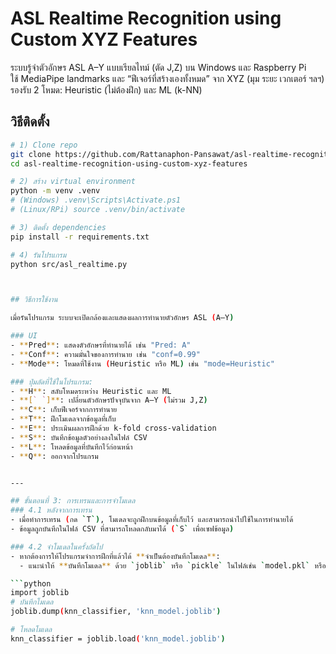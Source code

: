 # ASL Realtime Recognition using Custom XYZ Features

ระบบรู้จำตัวอักษร ASL A–Y แบบเรียลไทม์ (ตัด J,Z) บน Windows และ Raspberry Pi  
ใช้ MediaPipe landmarks และ “ฟีเจอร์ที่สร้างเองทั้งหมด” จาก XYZ (มุม ระยะ เวกเตอร์ ฯลฯ)  
รองรับ 2 โหมด: Heuristic (ไม่ต้องฝึก) และ ML (k-NN)

## วิธีติดตั้ง
```bash
# 1) Clone repo
git clone https://github.com/Rattanaphon-Pansawat/asl-realtime-recognition-using-custom-xyz-features.git
cd asl-realtime-recognition-using-custom-xyz-features

# 2) สร้าง virtual environment
python -m venv .venv
# (Windows) .venv\Scripts\Activate.ps1
# (Linux/RPi) source .venv/bin/activate

# 3) ติดตั้ง dependencies
pip install -r requirements.txt

# 4) รันโปรแกรม
python src/asl_realtime.py



## วิธีการใช้งาน

เมื่อรันโปรแกรม ระบบจะเปิดกล้องและแสดงผลการทำนายตัวอักษร ASL (A–Y)

### UI
- **Pred**: แสดงตัวอักษรที่ทำนายได้ เช่น "Pred: A"
- **Conf**: ความมั่นใจของการทำนาย เช่น "conf=0.99"
- **Mode**: โหมดที่ใช้งาน (Heuristic หรือ ML) เช่น "mode=Heuristic"

### ปุ่มลัดที่ใช้ในโปรแกรม:
- **H**: สลับโหมดระหว่าง Heuristic และ ML
- **[` `]**: เปลี่ยนตัวอักษรปัจจุบันจาก A–Y (ไม่รวม J,Z)
- **C**: เก็บฟีเจอร์จากการทำนาย
- **T**: ฝึกโมเดลจากข้อมูลที่เก็บ
- **E**: ประเมินผลการฝึกด้วย k-fold cross-validation
- **S**: บันทึกข้อมูลตัวอย่างลงในไฟล์ CSV
- **L**: โหลดข้อมูลที่บันทึกไว้ก่อนหน้า
- **Q**: ออกจากโปรแกรม


---

## ขั้นตอนที่ 3: การเทรนและการจำโมเดล
### 4.1 หลังจากการเทรน
- เมื่อทำการเทรน (กด `T`), โมเดลจะถูกฝึกบนข้อมูลที่เก็บไว้ และสามารถนำไปใช้ในการทำนายได้
- ข้อมูลถูกบันทึกในไฟล์ CSV ที่สามารถโหลดกลับมาได้ (`S` เพื่อเซฟข้อมูล)

### 4.2 จำโมเดลในครั้งถัดไป
- หากต้องการให้โปรแกรมจำการฝึกที่แล้วได้ **จำเป็นต้องบันทึกโมเดล**:
  - แนะนำให้ **บันทึกโมเดล** ด้วย `joblib` หรือ `pickle` ในไฟล์เช่น `model.pkl` หรือ `knn_model.joblib` เพื่อให้สามารถโหลดกลับมาใช้ในครั้งถัดไป

```python
import joblib
# บันทึกโมเดล
joblib.dump(knn_classifier, 'knn_model.joblib')

# โหลดโมเดล
knn_classifier = joblib.load('knn_model.joblib')

